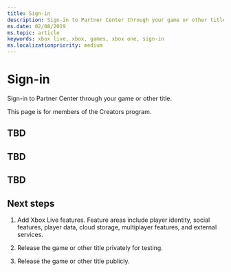 ```yaml
---
title: Sign-in
description: Sign-in to Partner Center through your game or other title.
ms.date: 02/08/2019
ms.topic: article
keywords: xbox live, xbox, games, xbox one, sign-in
ms.localizationpriority: medium
---
```

# Sign-in

Sign-in to Partner Center through your game or other title.

This page is for members of the Creators program.


## TBD


## TBD


## TBD


## Next steps

1. Add Xbox Live features.
   Feature areas include player identity, social features, player data, cloud storage, multiplayer features, and external services.

2. Release the game or other title privately for testing.

3. Release the game or other title publicly.
